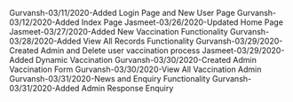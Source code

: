 Gurvansh-03/11/2020-Added Login Page and New User Page
Gurvansh-03/12/2020-Added Index Page
Jasmeet-03/26/2020-Updated Home Page
Jasmeet-03/27/2020-Added New Vaccination Functionality
Gurvansh-03/28/2020-Added View All Records Functionality
Gurvansh-03/29/2020-Created Admin and Delete user vaccination process
Jasmeet-03/29/2020-Added Dynamic Vaccination
Gurvansh-03/30/2020-Created Admin Vaccination Form
Gurvansh-03/30/2020-View All Vaccination Admin
Gurvansh-03/31/2020-News and Enquiry Functionality
Gurvansh-03/31/2020-Added Admin Response Enquiry
